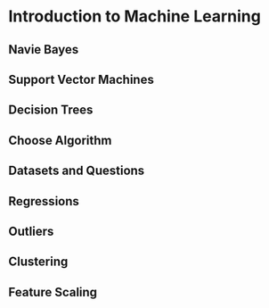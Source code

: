# Introduction to Machine Learning
## Navie Bayes

## Support Vector Machines

## Decision Trees

## Choose Algorithm

## Datasets and Questions

## Regressions

## Outliers

## Clustering

## Feature Scaling
